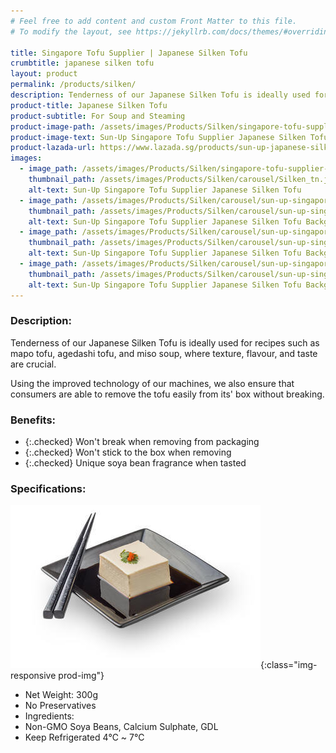 ```yaml
---
# Feel free to add content and custom Front Matter to this file.
# To modify the layout, see https://jekyllrb.com/docs/themes/#overriding-theme-defaults

title: Singapore Tofu Supplier | Japanese Silken Tofu
crumbtitle: japanese silken tofu
layout: product
permalink: /products/silken/
description: Tenderness of our Japanese Silken Tofu is ideally used for recipes such as mapo tofu, agedashi tofu, and miso soup, where texture, flavour, and taste are crucial. Using the improved technology of our machines, we also ensure that consumers are able to remove the tofu easily from its' box without breaking.
product-title: Japanese Silken Tofu
product-subtitle: For Soup and Steaming
product-image-path: /assets/images/Products/Silken/singapore-tofu-supplier-sun-up-silken-tofu.jpg
product-image-text: Sun-Up Singapore Tofu Supplier Japanese Silken Tofu
product-lazada-url: https://www.lazada.sg/products/sun-up-japanese-silken-tofu-300g-for-soup-and-steaming-i2159484473-s12344565105.html
images:
  - image_path: /assets/images/Products/Silken/singapore-tofu-supplier-sun-up-silken-tofu.jpg
    thumbnail_path: /assets/images/Products/Silken/carousel/Silken_tn.jpg
    alt-text: Sun-Up Singapore Tofu Supplier Japanese Silken Tofu
  - image_path: /assets/images/Products/Silken/carousel/sun-up-singapore-tofu-supplier-japanese-silken-tofu-background.jpg
    thumbnail_path: /assets/images/Products/Silken/carousel/sun-up-singapore-tofu-supplier-japanese-silken-tofu-background_tn.jpg
    alt-text: Sun-Up Singapore Tofu Supplier Japanese Silken Tofu Background
  - image_path: /assets/images/Products/Silken/carousel/sun-up-singapore-tofu-supplier-japanese-silken-tofu-background-dessert.jpg
    thumbnail_path: /assets/images/Products/Silken/carousel/sun-up-singapore-tofu-supplier-japanese-silken-tofu-background-dessert_tn.jpg
    alt-text: Sun-Up Singapore Tofu Supplier Japanese Silken Tofu Background Dessert
  - image_path: /assets/images/Products/Silken/carousel/sun-up-singapore-tofu-supplier-japanese-silken-tofu-background-dessert-chopsticks.jpg
    thumbnail_path: /assets/images/Products/Silken/carousel/sun-up-singapore-tofu-supplier-japanese-silken-tofu-background-dessert-chopstick_tn.jpg
    alt-text: Sun-Up Singapore Tofu Supplier Japanese Silken Tofu Background Dessert Chopsticks
---
```


### Description:
Tenderness of our Japanese Silken Tofu is ideally used for recipes such as mapo tofu,
agedashi tofu, and miso soup, where texture, flavour, and taste are crucial.

Using the improved technology of our machines, we also ensure that consumers are
able to remove the tofu easily from its' box without breaking.
 
### Benefits:
- {:.checked} Won't break when removing from packaging
- {:.checked} Won't stick to the box when removing
- {:.checked} Unique soya bean fragrance when tasted

### Specifications:
![Sun-Up Singapore Tofu Supplier Japanese Silken Tofu on plate](/assets/images/Products/Silken/singapore-tofu-supplier-sun-up-silken-tofu-product-thumbnail.jpeg){:class="img-responsive prod-img"}
-  Net Weight: 300g
-  No Preservatives
-  Ingredients:
-  Non-GMO Soya Beans, Calcium Sulphate, GDL
-  Keep Refrigerated 4℃ ~ 7℃